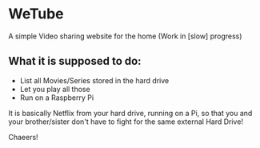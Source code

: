 # WeTube
A simple Video sharing website for the home (Work in [slow] progress)

## What it is supposed to do:
 - List all Movies/Series stored in the hard drive
 - Let you play all those
 - Run on a Raspberry Pi

It is basically Netflix from your hard drive, running on a Pi, so that
you and your brother/sister don't have to fight for the same external Hard Drive!

Chaeers!

